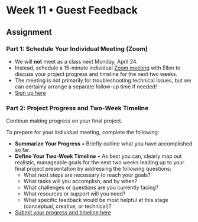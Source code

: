 # Week 11 • Guest Feedback

## Assignment

### Part 1: Schedule Your Individual Meeting (Zoom)

- We will **not** meet as a class next Monday, April 24.
- Instead, schedule a 15-minute individual [Zoom
  meeting](https://docs.google.com/document/d/15jmjbatOvFB-NEYRYbgZyn3UTbCKIoyqeH83OS8P0cM/edit?tab=t.0)
  with Ellen to discuss your project progress and timeline for the next two
  weeks.
- The meeting is not primarily for troubleshooting technical issues, but we can
  certainly arrange a separate follow-up time if needed!
- [Sign up
  here](https://docs.google.com/document/d/15jmjbatOvFB-NEYRYbgZyn3UTbCKIoyqeH83OS8P0cM/edit?tab=t.0)

### Part 2: Project Progress and Two-Week Timeline

Continue making progress on your final project.

 To prepare for your individual
meeting, complete the following:

- **Summarize Your Progress** • Briefly outline what you have accomplished so far.
- **Define Your Two-Week Timeline** • As best you can, clearly map out
  realistic, manageable goals for the next two weeks leading up to your final
  project presentation by addressing the following questions:
  - What next steps are necessary to reach your goals?
  - What tasks will you accomplish, and by when?
  - What challenges or questions are you currently facing?
  - What resources or support will you need?
  - What specific feedback would be most helpful at this stage (conceptual, creative, or technical)?
- [Submit your progress and timeline here](https://forms.gle/CJZMpMpTeDxpvWv18)
